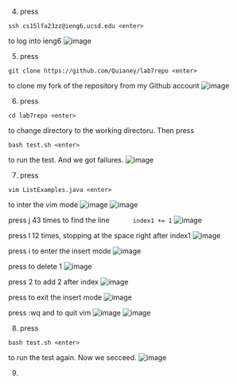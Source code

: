 
4. press 
```
ssh cs15lfa23zz@ieng6.ucsd.edu <enter>
```
to log into ieng6
![image](https://github.com/Quianey/cse15l-lab-report4/assets/147276821/2c9504de-bbd5-47a4-9160-4bb3920754db)

5. press
```
git clone https://github.com/Quianey/lab7repo <enter>
```
to clone my fork of the repository from my Github account
![image](https://github.com/Quianey/cse15l-lab-report4/assets/147276821/790c095f-b446-417f-9f53-ed675e4c3c92)

6. press
```
cd lab7repo <enter>
```
to change directory to the working directoru. Then press
```
bash test.sh <enter>
```
to run the test. And we got failures. 
![image](https://github.com/Quianey/cse15l-lab-report4/assets/147276821/556421e1-a702-44d5-83fd-f88b96d241b6)

7. press
```
vim ListExamples.java <enter>
```
to inter the vim mode 
![image](https://github.com/Quianey/cse15l-lab-report4/assets/147276821/5a2bc95f-68c0-40cf-98fe-3309b148e30d)
![image](https://github.com/Quianey/cse15l-lab-report4/assets/147276821/6bccdc02-b7d9-4e6e-9da6-d7d704ce143a)

   press j 43 times to find the line ```      index1 += 1```
![image](https://github.com/Quianey/cse15l-lab-report4/assets/147276821/104fd12f-e85a-482e-873f-7500c4404e1c)

   press l 12 times, stopping at the space right after index1
   ![image](https://github.com/Quianey/cse15l-lab-report4/assets/147276821/56b4046c-0e06-44cd-8fb0-869e66438d25)

   press i to enter the insert mode
   ![image](https://github.com/Quianey/cse15l-lab-report4/assets/147276821/2c421df7-1ef1-4ced-9a34-bbd66c587112)

   press <backspace> to delete 1
   ![image](https://github.com/Quianey/cse15l-lab-report4/assets/147276821/dbefb95f-f1a7-4c2f-9eec-4f6a5aea810f)

   press 2 to add 2 after index
   ![image](https://github.com/Quianey/cse15l-lab-report4/assets/147276821/ac33190d-0f34-4b8c-adc0-d311208d3fde)

   press <Esc> to exit the insert mode
   ![image](https://github.com/Quianey/cse15l-lab-report4/assets/147276821/e8309be7-8a2a-4f15-806b-5126a1cb82f0)

   press :wq and <enter> to quit vim
   ![image](https://github.com/Quianey/cse15l-lab-report4/assets/147276821/4ff8ec03-91e2-400f-9dd7-7fd08a498f92)
![image](https://github.com/Quianey/cse15l-lab-report4/assets/147276821/b534c83c-62e1-4a27-8d8b-f2e5ff115166)

8. press
```
bash test.sh <enter>
```
to run the test again. Now we secceed. 
![image](https://github.com/Quianey/cse15l-lab-report4/assets/147276821/12d1ac63-4b27-4e82-9a09-4cf3e25cab6f)

9. 
